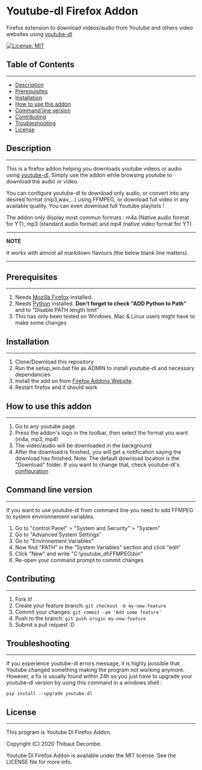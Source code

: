 # Youtube-dl Firefox Addon
 Firefox extension to download videos/audio from Youtube and others video websites using [youtube-dl](https://github.com/rg3/youtube-dl)

[![License: MIT](https://img.shields.io/badge/License-MIT-yellow.svg)](https://opensource.org/licenses/MIT)

## Table of Contents
---
 * [Description](#Description)
 * [Prerequisites](#prerequisites)
 * [Installation](#Installation)
 * [How to use this addon](#how-to-use-this-addon)
 * [Command line version](#Command-line-version)
 * [Contributing](#Contributing)
 * [Troubleshooting](#Troubleshooting)
 * [License](#license)

## Description
---
This is a firefox addon helping you downloads youtube videos or audio using [youtube-dl](https://github.com/rg3/youtube-dl).
Simply use the addon while browsing youtube to download the audio or video.

You can configure youtube-dl to download only audio, or convert into any desired format (mp3,wav,...) using FFMPEG, or download full video in any available quality. You can even download full Youtube playlists !

The addon only display most commun formats : m4a (Native audio format for YT), mp3 (standard audio format) and mp4 (native video format for YT)

---
**NOTE**

It works with almost all markdown flavours (the below blank line matters).

---

## Prerequisites
---
1. Needs [Mozilla Firefox](https://www.mozilla.org/fr/firefox/new/) installed.
2. Needs [Python](https://www.python.org/downloads/windows/) installed. **Don't forget to check "ADD Python to Path"** and to "Disable PATH length limit"
3. This has only been tested on Windows. Mac & Linux users might have to make some changes



## Installation
---
1. Clone/Download this repository
2. Run the setup_win.bat file as ADMIN to install youtube-dl and necessary dependancies 
3. Install the add on from [Firefox Addons Website](https://addons.mozilla.org/fr/firefox/addon/yt-dl-addon-for-windows/).
4. Restart firefox and it should work 

## How to use this addon
---
1. Go to any youtube page
2. Press the addon's logo in the toolbar, then select the format you want (m4a, mp3, mp4)
3. The video/audio will be downloaded in the background
4. After the download is finished, you will get a notification saying the download has finished. 
Note: The default download location is the "Download" folder. If you want to change that, check youtube-dl's [configuration](https://github.com/ytdl-org/youtube-dl#configuration)

## Command line version
---
If you want to use youtube-dl from command line you need to add FFMPEG to system environnement variables.

1. Go to "control Panel" > "System and Security" > "System"
2. Go to "Advanced System Settings"
3. Go to "Environement Variables"
4. Now find "PATH" in the "System Variables" section and click "edit"
5. Click "New" and write "C:\youtube_dl\FFMPEG\bin"
6. Re-open your command prompt to commit changes

## Contributing
---
1. Fork it!
2. Create your feature branch: `git checkout -b my-new-feature`
3. Commit your changes: `git commit -am 'Add some feature'`
4. Push to the branch: `git push origin my-new-feature`
5. Submit a pull request :D

## Troubleshooting
---
If you experience youtube-dl errors message, it is highly possible that Youtube changed something making the program not working anymore. However, a fix is usually found within 24h so you just have to upgrade your youtube-dl version by using this command in a windows shell :
```shell 
pip install --upgrade youtube-dl
```
## License
---
This program is Youtube Dl Firefox Addon.

Copyright (C) 2020  Thibaut Decombe. 

Youtube Dl Firefox Addon is available under the MIT license. See the LICENSE file for more info.
